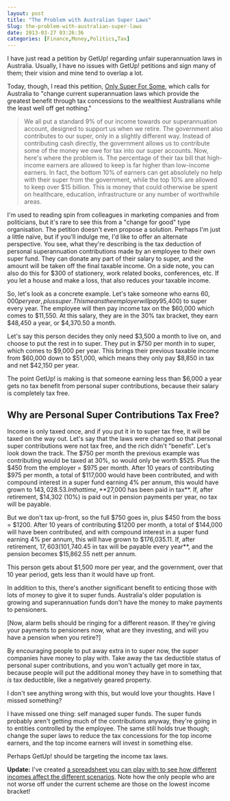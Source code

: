 ```yaml
---
layout: post
title: "The Problem with Australian Super Laws"
Slug: the-problem-with-australian-super-laws
date: 2013-03-27 03:26:36
categories: [Finance,Money,Politics,Tax]
---
```

I have just read a petition by GetUp! regarding unfair superannuation laws in Australia. Usually, I have no issues with GetUp! petitions and sign many of them; their vision and mine tend to overlap a lot.

Today, though, I read this petition, [Only Super For Some](http://www.getup.org.au/campaigns/superannuation/super-for-all/only-super-for-some), which calls for Australia to "change current superannuation laws which provide the greatest benefit through tax concessions to the wealthiest Australians while the least well off get nothing."

> We all put a standard 9% of our income towards our superannuation account, designed to support us when we retire. The government also contributes to our super, only in a slightly different way. Instead of contributing cash directly, the government allows us to contribute some of the money we owe for tax into our super accounts. Now, here's where the problem is. The percentage of their tax bill that high-income earners are allowed to keep is far higher than low-income earners. In fact, the bottom 10% of earners can get absolutely no help with their super from the government, while the top 10% are allowed to keep over $15 billion. This is money that could otherwise be spent on healthcare, education, infrastructure or any number of worthwhile areas.

I'm used to reading spin from colleagues in marketing companies and from politicians, but it's rare to see this from a "change for good" type organisation. The petition doesn't even propose a solution. Perhaps I'm just a little naïve, but if you'll indulge me, I'd like to offer an alternate perspective. You see, what they're describing is the tax deduction of personal superannuation contributions made by an employee to their own super fund. They can donate any part of their salary to super, and the amount will be taken off the final taxable income. On a side note, you can also do this for $300 of stationery, work related books, conferences, etc. If you let a house and make a loss, that also reduces your taxable income.

So, let's look as a concrete example. Let's take someone who earns $60,000 per year, plus super. This means the employer will pay 9% of their salary ($5,400) to super every year. The employee will then pay income tax on the $60,000 which comes to $11,550. At this salary, they are in the 30% tax bracket, they earn $48,450 a year, or $4,370.50 a month.

Let's say this person decides they only need $3,500 a month to live on, and choose to put the rest in to super. They put in $750 per month in to super, which comes to $9,000 per year. This brings their previous taxable income from $60,000 down to $51,000, which means they only pay $8,850 in tax and net $42,150 per year.

The point GetUp! is making is that someone earning less than $6,000 a year gets no tax benefit from personal super contributions, because their salary is completely tax free.

## Why are Personal Super Contributions Tax Free?

Income is only taxed once, and if you put it in to super tax free, it will be taxed on the way out. Let's say that the laws were changed so that personal super contributions were not tax free, and the rich didn't "benefit". Let's look down the track. The $750 per month the previous example was contributing would be taxed at 30%, so would only be worth $525. Plus the $450 from the employer = $975 per month. After 10 years of contributing $975 per month, a total of $117,000 would have been contributed, and with compound interest in a super fund earning 4% per annum, this would have grown to $143,028.53. In that time, **$27,000 has been paid in tax**. If, after retirement, $14,302 (10%) is paid out in pension payments per year, no tax will be payable.

But we don't tax up-front, so the full $750 goes in, plus $450 from the boss = $1200. After 10 years of contributing $1200 per month, a total of $144,000 will have been contributed, and with compound interest in a super fund earning 4% per annum, this will have grown to $176,035.11. If, after retirement, $17,603 (10%) is paid out in pension payments per year, **$1,740.45 in tax will be payable every year**, and the pension becomes $15,862.55 nett per annum.

This person gets about $1,500 more per year, and the government, over that 10 year period, gets less than it would have up front.

In addition to this, there's another significant benefit to enticing those with lots of money to give it to super funds. Australia's older population is growing and superannuation funds don't have the money to make payments to pensioners.

\[Now, alarm bells should be ringing for a different reason. If they're giving your payments to pensioners now, what are they investing, and will you have a pension when you retire?\]

By encouraging people to put away extra in to super now, the super companies have money to play with. Take away the tax deductible status of personal super contributions, and you won't actually get more in tax, because people will put the additional money they have in to something that _is_ tax deductible, like a negatively geared property.

I don't see anything wrong with this, but would love your thoughts. Have I missed something?

I have missed one thing: self managed super funds. The super funds probably aren't getting much of the contributions anyway, they're going in to entities controlled by the employee. The same still holds true though; change the super laws to reduce the tax concessions for the top income earners, and the top income earners will invest in something else.

Perhaps GetUp! should be targeting the income tax laws.

**Update:** I've created [a spreadsheet you can play with to see how different incomes affect the different scenarios](https://dl.dropbox.com/u/164403/Super%20Tax%20Law%20Comparison.xls). Note how the only people who are not worse off under the current scheme are those on the lowest income bracket!

